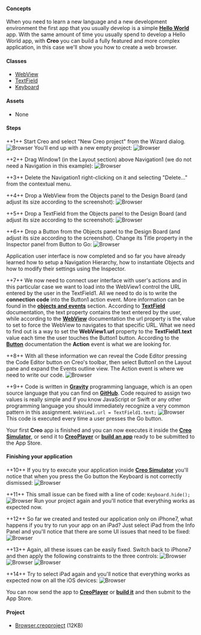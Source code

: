 #### Concepts
When you need to learn a new language and a new development environment the first app that you usually develop is a simple **[Hello World](https://en.wikipedia.org/wiki/%22Hello,_World!%22_program)** app.
With the same amount of time you usually spend to develop a Hello World app, with **Creo** you can build a fully featured and more complex application, in this case we'll show you how to create a web browser.

#### Classes
* [WebView](../classes/WebView.md)
* [TextField](../classes/TextField.md)
* [Keyboard](../classes/Keyboard.md)

#### Assets
* None

#### Steps
++1++ Start Creo and select "New Creo project" from the Wizard dialog.
![Browser](../images/tutorials/browser.png)
You'll end up with a new empty project:
![Browser](../images/tutorials/browser-2.png)

++2++ Drag Window1 (in the Layout section) above Navigation1 (we do not need a Navigation in this example):
![Browser](../images/tutorials/browser-3.png)

++3++ Delete the Navigation1 right-clicking on it and selecting "Delete..." from the contextual menu.

++4++ Drop a WebView from the Objects panel to the Design Board (and adjust its size according to the screenshot):
![Browser](../images/tutorials/browser-4.png)

++5++ Drop a TextField from the Objects panel to the Design Board (and adjust its size according to the screenshot):
![Browser](../images/tutorials/browser-5.png)

++6++ Drop a Button from the Objects panel to the Design Board (and adjust its size according to the screenshot). Change its Title property in the Inspector panel from Button to Go:
![Browser](../images/tutorials/browser-6.png)
			
Application user interface is now completed and so far you have already learned how to setup a Navigation Hierarchy, how to instantiate Objects and how to modify their settings using the Inspector.
			
++7++ We now need to connect user interface with user's actions and in this particular case we want to load into the WebView1 control the URL entered by the user in the TextField1. All we need to do is to write the **connection code** into the Button1 action event. More information can be found in the **[objects and events](../creo/objects-and-events.html)** section.
According to **[TextField](../classes/TextField.html)** documentation, the text property contains the text entered by the user, while according to the **[WebView](../classes/WebView.html)** documentation the url property is the value to set to force the WebView to navigates to that specific URL. What we need to find out is a way to set the **WebView1.url** property to the **TextField1.text** value each time the user touches the Button1 button. According to the **[Button](../classes/Button.html)** documentation the **Action** event is what we are looking for.

++8++ With all these information we can reveal the Code Editor pressing the Code Editor button on Creo's toolbar, then select Button1 on the Layout pane and expand the Events outline view. The Action event is where we need to write our code.
![Browser](../images/tutorials/browser-7.png)
			
++9++ Code is written in **[Gravity](../gravity/getting-started.html)** programming language, which is an open source language that you can find on **[GitHub](https://github.com/marcobambini/gravity/)**.
Code required to assign two values is really simple and if you know JavaScript or Swift or any other programming language you should immediately recognize a very common pattern in this assignment.
```WebView1.url = TextField1.text;```
![Browser](../images/tutorials/browser-8.png)
This code is executed every time a user presses the Go button.

			
Your first **Creo** app is finished and you can now executes it inside the **[Creo Simulator](../creo/runtime-mode.md)**, or send it to **[CreoPlayer](../creo/creoplayer.md)** or **[build an app](../creo/build-your-app.md)** ready to be submitted to the App Store.

#### Finishing your application		

++10++ If you try to execute your application inside **[Creo Simulator](../creo/runtime-mode.md)** you'll notice that when you press the Go button the Keyboard is not correctly dismissed:
![Browser](../images/tutorials/browser-9.png)

++11++ This small issue can be fixed with a line of code:
```Keyboard.hide();```
![Browser](../images/tutorials/browser-10.png)
Run your project again and you'll notice that everything works as expected now.

++12++ So far we created and tested our application only on iPhone7, what happens if you try to run your app on an iPad? Just select iPad from the Info Panel and you'll notice that there are some UI issues that need to be fixed:
![Browser](../images/tutorials/browser-11.png)

++13++ Again, all these issues can be easily fixed. Switch back to iPhone7 and then apply the following constraints to the three controls:
![Browser](../images/tutorials/browser-12.png)
![Browser](../images/tutorials/browser-13.png)
![Browser](../images/tutorials/browser-14.png)

++14++ Try to select iPad again and you'll notice that everything works as expected now on all the iOS devices:
![Browser](../images/tutorials/browser-15.png)

You can now send the app to **[CreoPlayer](../creo/creoplayer.md)** or **[build it](../creo/build-your-app.md)** and then submit to the App Store.


#### Project
* [Browser.creoproject](../assets/browser.zip) (12KB)